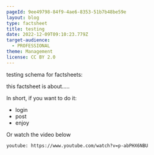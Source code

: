 ```yaml
---
pageId: 9ee49798-84f9-4ae6-8353-51b7b48be59e
layout: blog
type: factsheet
title: testing
date: 2022-12-09T09:10:23.779Z
target-audience:
  - PROFESSIONAL
theme: Management
license: CC BY 2.0
---
```

testing schema for factsheets:

this factsheet is about..... 

In short, if you want to do it:

* login
* post
* enjoy



Or watch the video below

`youtube: https://www.youtube.com/watch?v=p-abPHX6NBU`